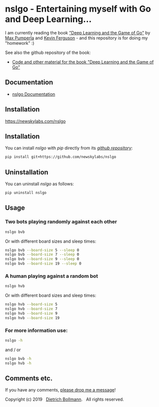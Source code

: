 
# nslgo - Entertaining myself with Go and Deep Learning...

I am currently reading the book
["Deep Learning and the Game of Go"](https://www.manning.com/books/deep-learning-and-the-game-of-go)
by 
[Max Pumperla](https://maxpumperla.com/) and 
[Kevin Ferguson](https://github.com/macfergus) - 
and this repository is for doing my "homework" :)

See also the github repository of the book:

- [Code and other material for the book "Deep Learning and the Game of Go"](https://github.com/maxpumperla/deep_learning_and_the_game_of_go)


## Documentation

- [nslgo Documentation](https://newskylabs.com/nslgo)


## Installation

https://newskylabs.com/nslgo

## Installation

You can install *nslgo* with *pip* directly from its *[github repository](https://github.com/newskylabs/nslgo)*:

```sh
pip install git+https://github.com/newskylabs/nslgo
```


## Uninstallation

You can uninstall *nslgo* as follows:

```sh
pip uninstall nslgo
```


## Usage

### Two bots playing randomly against each other

```sh
nslgo bvb
```

Or with different board sizes and sleep times:

```sh
nslgo bvb --board-size 5 --sleep 0
nslgo bvb --board-size 7 --sleep 0
nslgo bvb --board-size 9 --sleep 0
nslgo bvb --board-size 19 --sleep 0
```

### A human playing against a random bot

```sh
nslgo hvb
```

Or with different board sizes and sleep times:

```sh
nslgo hvb --board-size 5
nslgo hvb --board-size 7
nslgo hvb --board-size 9
nslgo hvb --board-size 19
```

### For more information use:

```sh
nslgo -h
```

and / or

```sh
nslgo bvb -h
nslgo hvb -h
```


## Comments etc.

If you have any comments, [please drop me a message](http://dietrich.newskylabs.net/email)!

Copyright (c) 2019 &nbsp; [Dietrich Bollmann](http://dietrich.newskylabs.net/). &nbsp; All rights reserved.
